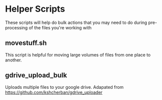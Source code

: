 # Helper Scripts
These scripts will help do bulk actions that you may need to do during pre-processing of the files you're working with

## movestuff.sh
This script is helpful for moving large volumes of files from one place to another.

## gdrive_upload_bulk
Uploads multiple files to your google drive. Adapated from https://github.com/kshcherban/gdrive_uploader

